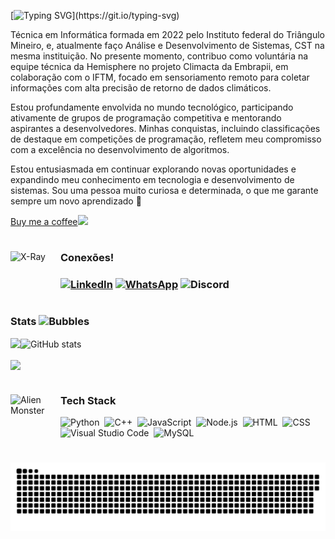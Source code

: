 [![Typing SVG](https://readme-typing-svg.demolab.com?font=Fira+Code&weight=500&size=25&pause=990&color=951AF7&random=false&width=435&lines=%E2%9C%A7+Hello,+I'm+Melissa!+%E2%9C%A7;I'm+19+years+old;I+love+programming;and+I'm+from+Brazil.)](https://git.io/typing-svg)

Técnica em Informática formada em 2022 pelo Instituto federal do Triângulo Mineiro, e, atualmente faço Análise e Desenvolvimento de Sistemas, CST na mesma instituição.
No presente momento, contribuo como voluntária na equipe técnica da Hemisphere no projeto Climacta da Embrapii, em colaboração com o IFTM, focado em sensoriamento remoto para coletar informações com alta precisão de retorno de dados climáticos.

Estou profundamente envolvida no mundo tecnológico, participando ativamente de grupos de programação competitiva e mentorando aspirantes a desenvolvedores. Minhas conquistas, incluindo classificações de destaque em competições de programação, refletem meu compromisso com a excelência no desenvolvimento de algoritmos.

Estou entusiasmada em continuar explorando novas oportunidades e expandindo meu conhecimento em tecnologia e desenvolvimento de sistemas.
Sou uma pessoa muito curiosa e determinada, o que me garante sempre um novo aprendizado 👾

[Buy me a coffee](https://buymeacoffee.com/honeythisa)<img src="https://raw.githubusercontent.com/Tarikul-Islam-Anik/Animated-Fluent-Emojis/master/Emojis/Food/Hot%20Beverage.png" width="25"> 

#

<img src="https://raw.githubusercontent.com/Tarikul-Islam-Anik/Animated-Fluent-Emojis/master/Emojis/Objects/X-Ray.png" alt="X-Ray" width="80" height="80" img align='left'/><h3>Conexões!<h3/>

[![LinkedIn](https://img.shields.io/badge/-LinkedIn-000?style=for-the-badge&logo=linkedin&logoColor=7869e9&color:FFF)](https://www.linkedin.com/in/honeythisa/)
[![WhatsApp](https://img.shields.io/badge/-WhatsApp-000?style=for-the-badge&logo=whatsapp&logoColor=7869e9&color:FFF )](https://wa.me/34996543322)
![Discord](https://img.shields.io/badge/honeythisa-black?style=for-the-badge&logo=discord&logoColor7869e9)

# 

### Stats&nbsp;<img src="https://raw.githubusercontent.com/Tarikul-Islam-Anik/Animated-Fluent-Emojis/master/Emojis/Symbols/Bubbles.png" alt="Bubbles" width="20">

<nobr><img align="left" src="https://github-readme-stats.vercel.app/api/top-langs/?username=honeythisa&title_color=7869e9&text_color=e5f7ef&icon_color=7869e9&hide_border=true&bg_color=000&langs_count=6" />
<img align="center" src="https://github-readme-stats.vercel.app/api?username=honeythisa&show_icons=true&line_height=27&count_private=true&hide_border=true&hide_title=true&show_icons=true&include_all_commits=true&count_private=true&line_height=25&hide=issues&bg_color=000&title_color=7869e9&text_color=FFF&border_radius=3&border_color=7869e9&icon_color=7869e9&theme=jolly" alt="GitHub stats" />
</nobr>

<p align="left"><img align="center" src="https://github-readme-streak-stats.herokuapp.com?user=honeythisa&hide_border=true&background=000&ring=7869e9&fire=7869e9&currStreakNum=FFF&sideLabels=7869e9&dates=526777&currStreakLabel=7869e9&sideNums=FFF" /></p>

# 

<img src="https://raw.githubusercontent.com/Tarikul-Islam-Anik/Animated-Fluent-Emojis/master/Emojis/Smilies/Alien%20Monster.png" alt="Alien Monster" width="80" height="80" img align='left' /><h3>Tech Stack</h3>

![Python](https://img.shields.io/badge/-Python-05122A?style=flat&logo=python)&nbsp;
![C++](https://img.shields.io/badge/C++-05122A?style=flat&logo=c%2B%2B)&nbsp;
![JavaScript](https://img.shields.io/badge/-JavaScript-05122A?style=flat&logo=javascript)&nbsp;
![Node.js](https://img.shields.io/badge/-Node.js-05122A?style=flat&logo=node.js)&nbsp;
![HTML](https://img.shields.io/badge/-HTML-05122A?style=flat&logo=HTML5)&nbsp;
![CSS](https://img.shields.io/badge/-CSS-05122A?style=flat&logo=CSS3&logoColor=1572B6)&nbsp;
![Visual Studio Code](https://img.shields.io/badge/-Visual%20Studio%20Code-05122A?style=flat&logo=visual-studio-code&logoColor=007ACC)&nbsp;
![MySQL](https://img.shields.io/badge/-MySQL-05122A?style=flat&logo=mysql)&nbsp;

#

![Snake animation](https://github.com/honeythisa/honeythisa/blob/output/github-contribution-grid-snake.svg)
